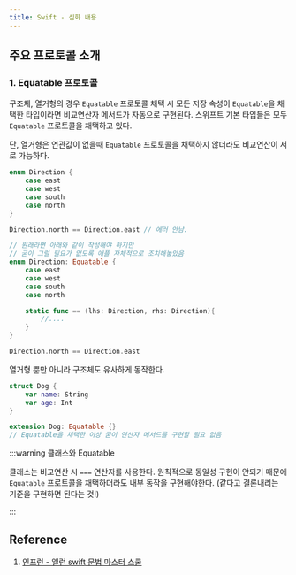```yaml
---
title: Swift - 심화 내용
---
```


## 주요 프로토콜 소개

### 1. Equatable 프로토콜

구조체, 열거형의 경우 `Equatable` 프로토콜 채택 시 모든 저장 속성이 `Equatable`을 채택한 타입이라면 비교연산자 메서드가 자동으로 구현된다. 스위프트 기본 타입들은 모두 `Equatable` 프로토콜을 채택하고 있다.

단, 열거형은 연관값이 없을때 `Equatable` 프로토콜을 채택하지 않더라도 비교연산이 서로 가능하다.

```swift
enum Direction {
    case east
    case west
    case south
    case north
}

Direction.north == Direction.east // 에러 안남.
```

```swift
// 원래라면 아래와 같이 작성해야 하지만
// 굳이 그럴 필요가 없도록 애플 자체적으로 조치해놓았음
enum Direction: Equatable {
    case east
    case west
    case south
    case north

    static func == (lhs: Direction, rhs: Direction){
        //....
    }
}

Direction.north == Direction.east
```

열거형 뿐만 아니라 구조체도 유사하게 동작한다.

```swift
struct Dog {
    var name: String
    var age: Int
}

extension Dog: Equatable {}
// Equatable을 채택한 이상 굳이 연산자 메서드를 구현할 필요 없음
```

:::warning 클래스와 Equatable

클래스는 비교연산 시 `===` 연산자를 사용한다. 원칙적으로 동일성 구현이 안되기 때문에 `Equatable` 프로토콜을 채택하더라도 내부 동작을 구현해야한다. (같다고 결론내리는 기준을 구현하면 된다는 것!)

:::

## Reference

1. [인프런 - 앨런 swift 문법 마스터 스쿨](https://www.inflearn.com/course/%EC%8A%A4%EC%9C%84%ED%94%84%ED%8A%B8-%EB%AC%B8%EB%B2%95-%EB%A7%88%EC%8A%A4%ED%84%B0-%EC%8A%A4%EC%BF%A8/dashboard)
